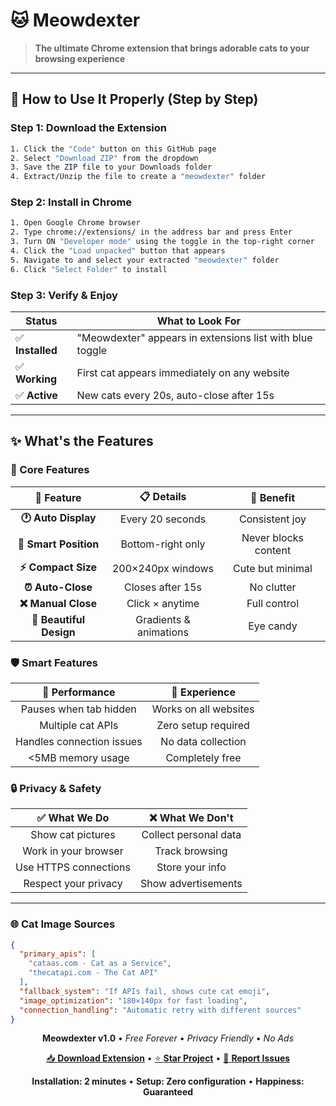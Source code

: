 # 🐱 Meowdexter

> **The ultimate Chrome extension that brings adorable cats to your browsing experience**


---

## 🚀 How to Use It Properly (Step by Step)

### **Step 1: Download the Extension**
```bash
1. Click the "Code" button on this GitHub page
2. Select "Download ZIP" from the dropdown
3. Save the ZIP file to your Downloads folder
4. Extract/Unzip the file to create a "meowdexter" folder
```

### **Step 2: Install in Chrome**
```bash
1. Open Google Chrome browser
2. Type chrome://extensions/ in the address bar and press Enter
3. Turn ON "Developer mode" using the toggle in the top-right corner
4. Click the "Load unpacked" button that appears
5. Navigate to and select your extracted "meowdexter" folder
6. Click "Select Folder" to install
```

### **Step 3: Verify & Enjoy**
| Status | What to Look For |
|--------|------------------|
| ✅ **Installed** | "Meowdexter" appears in extensions list with blue toggle |
| ✅ **Working** | First cat appears immediately on any website |
| ✅ **Active** | New cats every 20s, auto-close after 15s |

---

## ✨ What's the Features

### **🎯 Core Features**

<div align="center">

| 🎨 **Feature** | 📋 **Details** | 🎯 **Benefit** |
|:---:|:---:|:---:|
| **🕐 Auto Display** | Every 20 seconds | Consistent joy |
| **📍 Smart Position** | Bottom-right only | Never blocks content |
| **⚡ Compact Size** | 200×240px windows | Cute but minimal |
| **⏰ Auto-Close** | Closes after 15s | No clutter |
| **❌ Manual Close** | Click × anytime | Full control |
| **🎨 Beautiful Design** | Gradients & animations | Eye candy |

</div>

### **🛡️ Smart Features**

<div align="center">

| 🚀 **Performance** | 🎯 **Experience** |
|:---:|:---:|
| Pauses when tab hidden | Works on all websites |
| Multiple cat APIs | Zero setup required |
| Handles connection issues | No data collection |
| <5MB memory usage | Completely free |

</div>

### **🔒 Privacy & Safety**

<div align="center">

| ✅ **What We Do** | ❌ **What We Don't** |
|:---:|:---:|
| Show cat pictures | Collect personal data |
| Work in your browser | Track browsing |
| Use HTTPS connections | Store your info |
| Respect your privacy | Show advertisements |

</div>

---


### **🌐 Cat Image Sources**

```json
{
  "primary_apis": [
    "cataas.com - Cat as a Service",
    "thecatapi.com - The Cat API"
  ],
  "fallback_system": "If APIs fail, shows cute cat emoji",
  "image_optimization": "180×140px for fast loading",
  "connection_handling": "Automatic retry with different sources"
}
```



<div align="center">


**Meowdexter v1.0** • *Free Forever* • *Privacy Friendly* • *No Ads*

[📥 **Download Extension**](https://github.com/username/meowdexter/archive/main.zip) • [⭐ **Star Project**](https://github.com/username/meowdexter) • [🐛 **Report Issues**](https://github.com/username/meowdexter/issues)

**Installation: 2 minutes** • **Setup: Zero configuration** • **Happiness: Guaranteed**

</div>